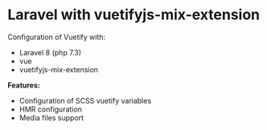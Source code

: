 # Laravel with vuetifyjs-mix-extension

Configuration of Vuetify with:

- Laravel 8 (php 7.3)
- vue
- vuetifyjs-mix-extension

**Features:**

- Configuration of SCSS vuetify variables
- HMR configuration
- Media files support
